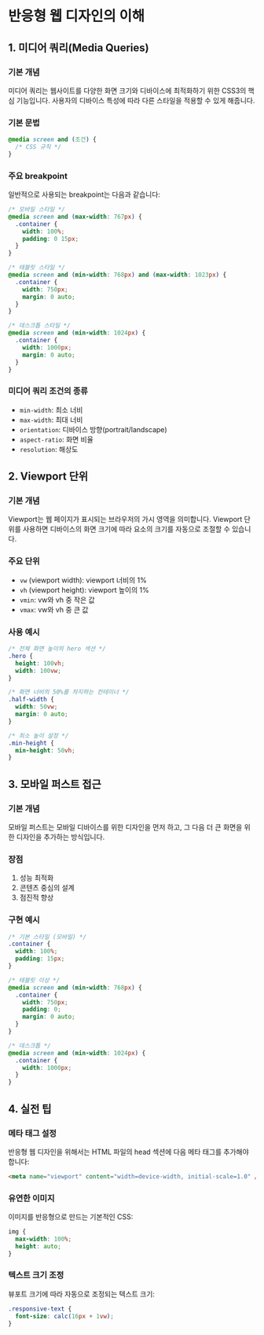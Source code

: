 # 반응형 웹 디자인의 이해

## 1. 미디어 쿼리(Media Queries)

### 기본 개념

미디어 쿼리는 웹사이트를 다양한 화면 크기와 디바이스에 최적화하기 위한 CSS3의 핵심 기능입니다. 사용자의 디바이스 특성에 따라 다른 스타일을 적용할 수 있게 해줍니다.

### 기본 문법

```css
@media screen and (조건) {
  /* CSS 규칙 */
}
```

### 주요 breakpoint

일반적으로 사용되는 breakpoint는 다음과 같습니다:

```css
/* 모바일 스타일 */
@media screen and (max-width: 767px) {
  .container {
    width: 100%;
    padding: 0 15px;
  }
}

/* 태블릿 스타일 */
@media screen and (min-width: 768px) and (max-width: 1023px) {
  .container {
    width: 750px;
    margin: 0 auto;
  }
}

/* 데스크톱 스타일 */
@media screen and (min-width: 1024px) {
  .container {
    width: 1000px;
    margin: 0 auto;
  }
}
```

### 미디어 쿼리 조건의 종류

- `min-width`: 최소 너비
- `max-width`: 최대 너비
- `orientation`: 디바이스 방향(portrait/landscape)
- `aspect-ratio`: 화면 비율
- `resolution`: 해상도

## 2. Viewport 단위

### 기본 개념

Viewport는 웹 페이지가 표시되는 브라우저의 가시 영역을 의미합니다. Viewport 단위를 사용하면 디바이스의 화면 크기에 따라 요소의 크기를 자동으로 조절할 수 있습니다.

### 주요 단위

- `vw` (viewport width): viewport 너비의 1%
- `vh` (viewport height): viewport 높이의 1%
- `vmin`: vw와 vh 중 작은 값
- `vmax`: vw와 vh 중 큰 값

### 사용 예시

```css
/* 전체 화면 높이의 hero 섹션 */
.hero {
  height: 100vh;
  width: 100vw;
}

/* 화면 너비의 50%를 차지하는 컨테이너 */
.half-width {
  width: 50vw;
  margin: 0 auto;
}

/* 최소 높이 설정 */
.min-height {
  min-height: 50vh;
}
```

## 3. 모바일 퍼스트 접근

### 기본 개념

모바일 퍼스트는 모바일 디바이스를 위한 디자인을 먼저 하고, 그 다음 더 큰 화면을 위한 디자인을 추가하는 방식입니다.

### 장점

1. 성능 최적화
2. 콘텐츠 중심의 설계
3. 점진적 향상

### 구현 예시

```css
/* 기본 스타일 (모바일) */
.container {
  width: 100%;
  padding: 15px;
}

/* 태블릿 이상 */
@media screen and (min-width: 768px) {
  .container {
    width: 750px;
    padding: 0;
    margin: 0 auto;
  }
}

/* 데스크톱 */
@media screen and (min-width: 1024px) {
  .container {
    width: 1000px;
  }
}
```

## 4. 실전 팁

### 메타 태그 설정

반응형 웹 디자인을 위해서는 HTML 파일의 head 섹션에 다음 메타 태그를 추가해야 합니다:

```html
<meta name="viewport" content="width=device-width, initial-scale=1.0" />
```

### 유연한 이미지

이미지를 반응형으로 만드는 기본적인 CSS:

```css
img {
  max-width: 100%;
  height: auto;
}
```

### 텍스트 크기 조정

뷰포트 크기에 따라 자동으로 조정되는 텍스트 크기:

```css
.responsive-text {
  font-size: calc(16px + 1vw);
}
```
